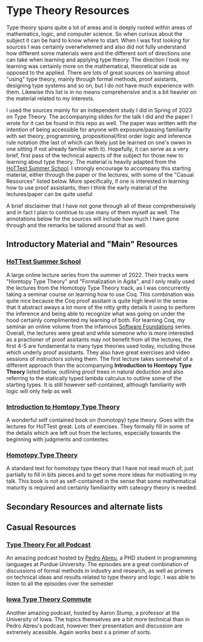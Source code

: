 # Type Theory Resources
Type theory spans quite a lot of areas and is deeply rooted within areas of mathematics, logic, and computer science. So when curious about the subject
it can be hard to know where to start. When I was first looking for sources I was certainly overwhelemed and also did not fully understand how different 
some materials were and the different sort of directions one can take when learning and applying type theory. The direction I took my learning was certainly 
more on the mathematical, theoretical side as opposed to the applied. There are lots of great sources on learning about "using" type theory, mainly through 
formal methods, proof asistants, designing type systems and so on, but I do not have much experience with them. Likewise this list is in no means
comprehensive and is a bit heavier on the material related to my interests. 

I used the sources mainly for an independent study I did in Spring of 2023 on Type Theory. The accompanying slides for the talk I did 
and the paper I wrote for it can be found in this repo as well. The paper was written with the intention of being accessible for anyone with 
exposure/passing familiarity with set theory, programming, propositional/first order logic and inference rule notation (the last of which can likely just 
be learned on one's owwn in one sitting if not already familiar with it). Hopefully, it can serve as a very brief, first pass of the technical aspects of 
the subject for those new to learning about type theory. The material is heavily adapted from the [HoTTest Summer School](https://github.com/martinescardo/HoTTEST-Summer-School). 
I strongly encourage to accompany this starting material, either through the paper or the lectures, with some of the "Casual Resources" listed below.
More specifically, if one is interested in learning how to use proof assistants, then I think the early material of the lectures/paper can be quite useful 

A brief disclaimer that I have not gone through all of these comprehensively and in fact I plan to continue to use many of them myself as well. 
The annotations below for the sources will include how much I have gone through and the remarks be tailored around that as well. 

## Introductory Material and "Main" Resources 
### [HoTTest Summer School](https://github.com/martinescardo/HoTTEST-Summer-School)
A large online lecture series from the summer of 2022. Their tracks were "Homtopy Type Theory" and "Formalization in Agda", and I only really used the lectures
from the Homotopy Type Theory track, as I was concurrently taking a seminar course on learning how to use Coq. This combination was quite nice because the Coq
proof assitant is quite high level in the sense that it abstract aways a lot more of the nitty gritty details it using to perform the inference and being able
to recognize what was going on under the hood certainly complimented my learning of both. For learning Coq, my seminar an online volume from the infamous
[Software Foundations](https://softwarefoundations.cis.upenn.edu/lf-current/toc.html) series. Overall, the lectures were great and while someone who is more
interested as a practioner of proof assitants may not benefit from all the lectures, the first 4-5 are fundamental to many type theories used today, including 
those which underly proof assistants. They also have great exercises and video sessions of instructors solving them. The first lecture takes somewhat of a 
different approach than the accompanying **Introduction to Homtopy Type Theory** listed below, outlining proof trees in natural deduction and also referring 
to the statically typed lambda calculus to outline some of the starting types. It is still however self-contained, although familiarity with logic will only
help as well. 

### [Introduction to Homtopy Type Theory](https://arxiv.org/abs/2212.11082)
A wonderful self contained book on (homotopy) type theory. Goes with the lectures for HoTTest great. Lots of exercises. They formally fill in some of the 
details which are left out from the lectures, especially towards the beginning with judgments and contextes. 

### [Homotopy Type Theory](https://homotopytypetheory.org/book/)
A standard text for homotopy type theory that I have not read much of, just partially to fill in bits pieces and to get some more ideas for motivating
in my talk. This book is not as self-contained in the sense that some mathematical maturity is required and certainly familiairity with cateogry theory 
is needed. 

## Secondary Resources and alternate lists 


## Casual Resources 
### [Type Theory For all Podcast](https://www.typetheoryforall.com/)
An amazing podcast hosted by [Pedro Abreu](https://pedroabreu0.github.io/), a PHD student in programming languages at Purdue University. The episodes are 
a great combination of discussions of formal methods in industry and research, as well as primers on technical ideas and results related to type theory and 
logic. I was able to listen to all the episodes over the semester

### [Iowa Type Theory Commute](https://homepage.divms.uiowa.edu/~astump/ittc.html)
Another amazing podcast, hosted by Aaron Stump, a professor at the University of Iowa. The topics themselves are a bit more technical than in Pedro Abreu's 
podcast, however their presentation and discussion are extremely acessible. Again works best s a primer of sorts. 
